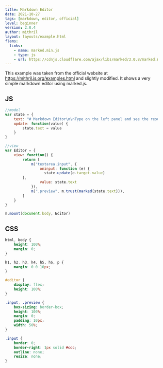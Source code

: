```yaml
---
title: Markdown Editor
date: 2021-10-27
tags: [markdown, editor, official]
level: beginner
version: 2.0.4
author: mithril
layout: layouts/example.html
flems:
  links:
    - name: marked.min.js
    - type: js
    - url: https://cdnjs.cloudflare.com/ajax/libs/marked/3.0.8/marked.min.js
---
```


This example was taken from the official website at <https://mithril.js.org/examples.html> and slightly modified.
It shows a very simple markdown editor using marked.js.

## JS

~~~js
//model
var state = {
	text: "# Markdown Editor\n\nType on the left panel and see the result on the right panel",
	update: function(value) {
		state.text = value
	}
}

//view
var Editor = {
	view: function() {
		return [
			m("textarea.input", {
				oninput: function (e) {
				  state.update(e.target.value)
        },
				value: state.text
			}),
			m(".preview", m.trust(marked(state.text))),
		]
	}
}

m.mount(document.body, Editor)
~~~

## CSS

~~~css
html, body {
    height: 100%;
    margin: 0;
}

h1, h2, h3, h4, h5, h6, p {
    margin: 0 0 10px;
}

#editor {
    display: flex;
    height: 100%;
}

.input, .preview {
    box-sizing: border-box;
    height: 100%;
    margin: 0;
    padding: 10px;
    width: 50%;
}

.input {
    border: 0;
    border-right: 1px solid #ccc;
    outline: none;
    resize: none;
}
~~~

